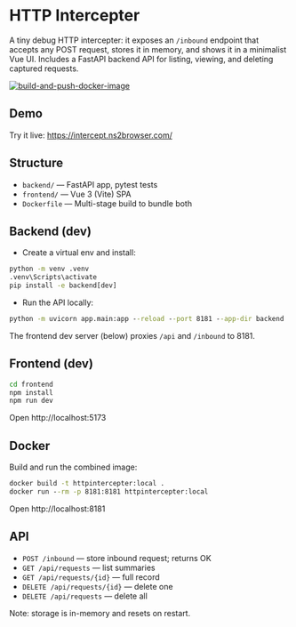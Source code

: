 # HTTP Intercepter

A tiny debug HTTP intercepter: it exposes an `/inbound` endpoint that accepts any POST request, stores it in memory, and shows it in a minimalist Vue UI. Includes a FastAPI backend API for listing, viewing, and deleting captured requests.

[![build-and-push-docker-image](https://github.com/maesse/HTTPIntercepter/actions/workflows/build-and-push-docker-image.yml/badge.svg?branch=main)](https://github.com/maesse/HTTPIntercepter/actions/workflows/build-and-push-docker-image.yml)

## Demo

Try it live: https://intercept.ns2browser.com/

## Structure

- `backend/` — FastAPI app, pytest tests
- `frontend/` — Vue 3 (Vite) SPA
- `Dockerfile` — Multi-stage build to bundle both

## Backend (dev)

- Create a virtual env and install:

```cmd
python -m venv .venv
.venv\Scripts\activate
pip install -e backend[dev]
```

- Run the API locally:

```cmd
python -m uvicorn app.main:app --reload --port 8181 --app-dir backend
```

The frontend dev server (below) proxies `/api` and `/inbound` to 8181.

## Frontend (dev)

```cmd
cd frontend
npm install
npm run dev
```

Open http://localhost:5173

## Docker

Build and run the combined image:

```cmd
docker build -t httpintercepter:local .
docker run --rm -p 8181:8181 httpintercepter:local
```

Open http://localhost:8181

## API

- `POST /inbound` — store inbound request; returns OK
- `GET /api/requests` — list summaries
- `GET /api/requests/{id}` — full record
- `DELETE /api/requests/{id}` — delete one
- `DELETE /api/requests` — delete all

Note: storage is in-memory and resets on restart.
